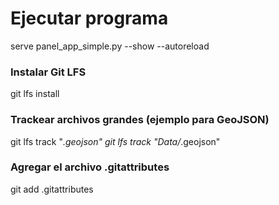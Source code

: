 # Ejecutar programa  
serve panel_app_simple.py --show --autoreload

### Instalar Git LFS  
git lfs install

### Trackear archivos grandes (ejemplo para GeoJSON)
git lfs track "*.geojson"
git lfs track "Data/*.geojson"

### Agregar el archivo .gitattributes
git add .gitattributes

